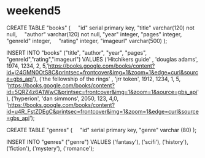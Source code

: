# weekend5

CREATE TABLE "books" (
    "id" serial primary key,
	"title" varchar(120) not null,
    "author" varchar(120) not null,
    "year" integer,
    "pages" integer,
    "genreId" integer,
    "rating" integer,
	"imageurl" varchar(500)
);

INSERT INTO "books" ("title", "author", "year", "pages", "genreId","rating","imageurl")
VALUES 	('Hitchikers guide' , 'douglas adams', 1974, 1234, 2, 5,'https://books.google.com/books/content?id=j24GMN0OtS8C&printsec=frontcover&img=1&zoom=1&edge=curl&source=gbs_api'),
 		('the fellowship of the rings' , 'jrr token', 1912, 1234, 1, 5, 'https://books.google.com/books/content?id=5QRZ4z6A1WwC&printsec=frontcover&img=1&zoom=1&source=gbs_api'),
		('hyperion', 'dan simmons', 2050, 123, 4,0, 'https://books.google.com/books/content?id=u4R_FstZDEgC&printsec=frontcover&img=1&zoom=1&edge=curl&source=gbs_api');


CREATE TABLE "genres" (
    "id" serial primary key,
	"genre" varchar (80)
);

INSERT INTO "genres" ("genre") VALUES ('fantasy'), ('scifi'), ('history'), ('fiction'), ('mystery'), ('romance');